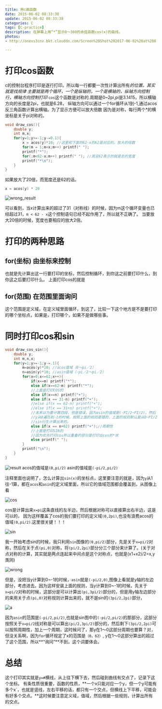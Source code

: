 ```yaml
---
title: 用c画函数
date: 2015-06-02 08:33:38
update: 2015-06-02 08:33:38
categories: C
tags: [C-practice]
description: 在屏幕上用“*”显示0～360的余弦函数cos(x)的曲线。
photos:
- http://onexs3cnv.bkt.clouddn.com/Screen%20Shot%202017-06-02%20at%208.33.50%20AM.png

---
```


# 打印cos函数
c的控制台程序打印是逐行打印。所以每一行都要一次性计算出所有*的位置。其实就是找规律
主要就是两个循环，一个是纵轴的，一个是横轴的，纵轴方向控制行，横轴方向控制打印*
`cos`这个函数是对称的.周期是0~2pi,pi是3.1415，所以横轴方向的长度是2pi，也就是6.28，
纵轴方向可以通过一个for循环从1到-1,通过acos反三角函数计算出横轴。为了显示方便可以放大倍数
因为是对称，每行两个*的横坐标是关于pi对称的。

```c
void draw_cos(){
    double y;
    int m,x;
    for(y=1;y>=-1;y-=0.1){
        x = acos(y)*10; //这里和下面的62-x的62是对应的。放大的倍数
        for(m = 1;m<x;m++) printf(" ");
        printf("*");
        for(;m<62-x;m++) printf(" "); //其实62表示的就是总的宽度
        printf("*\n");
    }
}
```

如果放大了20倍，而宽度还是62的话。
```c
x = acos(y) * 20
```
![wrong_result](http://onexs3cnv.bkt.clouddn.com/Screen%20Shot%202017-06-02%20at%2011.46.38%20AM.png)

可以看到，当x计算出来的超过了31（对称线）的时候，因为m这个循环变量也已经超过31，`m < 62 - x`这个控制语句已经不起作用了，所以就不正确了。
当要放大20倍的时候，宽度也要相应的放大2倍。


# 打印的两种思路

## for(坐标) 由坐标来控制

也就是先计算出这一行要打印的坐标，然后控制循环，到你这之前要打印什么，到你这之后要打印什么。
上面打印cos的就是

## for(范围) 在范围里面询问

这个范围是定义域，在定义域里面循环，到这了，比较一下这个地方是不是要打印的哪个坐标点，如果是，打印哪个，如果不是做哪些事。

# 同时打印cos和sin

```c
void draw_cos_sin(){
    double y;
    int m,n,x;
    for(y=1;y>=-1;y-=.1){
        m=acos(y)*10; //acos值域（0～pi／2）
        n=asin(y)*10; //asin值域（-pi／2～pi／2）
        for(x=0;x<=62;x++){
            if(x==m) printf("*");
            else if(x==62-m) printf("*");
            //上面是打印COS的
            else if(x==n) printf("+");
            else if(x == 31-n) printf("+");
            //else if(x == 62-n) printf("+");
            //else if(x == 31+n) printf("+");
            //本来以为要计算四段，但是错误，因为asin的值域是(-PI/2~PI/2)，然后
            //y从0遍历到-1的时候，按照上面的规则是错的，上面的规则默认是从0~PI/2那段的
            //sin衍生计算出来的。
            else if(x == n+62) printf("+");//周期性
            //上面是打印SIN的
            //因为优先打印cos所以重叠的部分是打印出cos的*状
            else printf(" ");
        }
        printf("\n");
    }
}
```
![result](http://onexs3cnv.bkt.clouddn.com/Screen%20Shot%202017-06-14%20at%203.17.08%20PM.png)
acos的值域是`(0,pi/2)`
asin的值域是`(-pi/2,pi/2)`

注释里面也说明了，怎么计算出`sin(x)`的坐标点，这里要注意的就是，因为`y`从1往-1算，都在`acos`和`asin`的定义域里面，所以它的值域范围都会覆盖到，从图像上看

![cos](http://onexs3cnv.bkt.clouddn.com/Screen%20Shot%202017-06-14%20at%203.22.36%20PM.png)

cos是计算出来`x=pi`这条直线的左半边，然后根据对称可以直接算出右半边，这是可以的， 因为这样覆盖了cos的我们要打印的定义域`(0,2pi)`,也没有浪费acos的值域`(0,pi/2)`.这里很关键！！！

![sin](http://onexs3cnv.bkt.clouddn.com/Screen%20Shot%202017-06-14%20at%203.23.05%20PM.png)

我一开始考虑sin的时候，我只利用`sin`图像的`(0,pi/2)`部分，先是关于`x=pi/2`对称，然后在关于点`(pi,0)`对称，将`(pi/2,2pi)`部分分三个部分来计算了。(关于对点对称的计算，其实就是两点连起来中间点是这个对称点，也就是(x1+x2)/2=x,y类同)

![wrong](http://onexs3cnv.bkt.clouddn.com/Screen%20Shot%202017-06-14%20at%203.44.36%20PM.png)

但是，没把当y计算到0~-1的时候，`asin`就是`(-pi/2,0)`,图像上看就是y轴的左边部分，考虑进去。因为这样安装上面的规则，当y计算到0~-1的时候，先关于`x=pi/2`对称的时候，这部分是可以计算出`(pi,3pi/2)`部分的，但是用y轴左边部分的来用关于点`(pi,0)`对称规则计算出来的，就不是sin的`(3pi/2,2pi)`部分，


![a](http://onexs3cnv.bkt.clouddn.com/Screen%20Shot%202017-06-14%20at%203.26.35%20PM.png)

因为`asin`的范围是`(-pi/2,pi/2)`,也就是sin图中的`(-pi/2,pi/2)`的那部分，这部分按照关于`x=pi/2`线对称是可以算出`(pi/2,3pi/2)`部分的，然后剩下`(3pi/2,2pi)`可以按照周期性，加上一个周期，这时候问了，那y在1～0这部分周期也要算？对，但没关系啊，因为`for`循环规定了x的范围是`（0，62）`, y在1～0这部分算出的超过了这个范围，所以**“询问”**不到，这个词要体会。


# 总结

这个打印其实就是`y=#`横线，从上往下横下去，然后碰到曲线有交点了，记录下这个坐标。
有条性质很重要，函数的性质，**一个x只能对应一个y，但一个y可能有多个x`，也就是竖线，左右平移的话，都只有一个交点，但横线上下平移，可能会有好多个交点。**这时候要注意定义域，值域，然后根据一些规则，计算出所有的交点。
